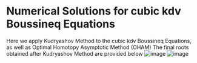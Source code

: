 # Numerical Solutions for cubic kdv Boussineq Equations
Here we apply Kudryashov Method to the cubic kdv Boussineq Equations, as well as Optimal Homotopy Asymptotic Method (OHAM)
The final roots obtained after Kudryashov Method are provided below 
![image](https://user-images.githubusercontent.com/64677115/146310006-c1c107f4-d666-4da0-a446-b4f538a6a228.png)
![image](https://user-images.githubusercontent.com/64677115/146310138-216eb372-4216-45c7-8aaf-134d2f2232ed.png)
